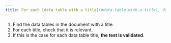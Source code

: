 ```yaml
---
title: For each [data table with a title](#data-table-with-a-title), does this title identify the contents of the [data table](#data-table) clearly and concisely?
---
```


1. Find the data tables in the document with a title.
2. For each title, check that it is relevant.
3. If this is the case for each data table title, **the test is validated**.
